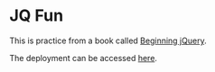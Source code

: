 # JQ Fun

This is practice from a book called [Beginning jQuery](https://learning.oreilly.com/library/view/beginning-jquery-from/9781484230275/ACoverHTML.html).

The deployment can be accessed [here](https://hayleyw7.github.io/jqFun/).
